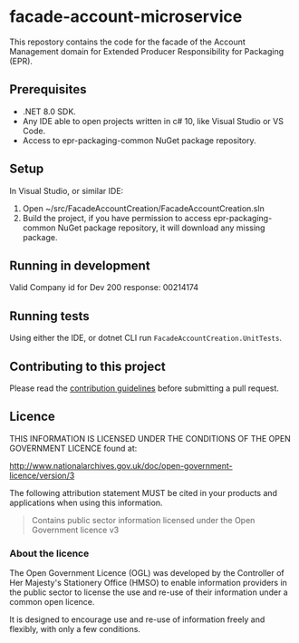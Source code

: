 # facade-account-microservice

This repostory contains the code for the facade of the Account Management domain for Extended Producer Responsibility for Packaging (EPR).

## Prerequisites

* .NET 8.0 SDK.
* Any IDE able to open projects written in c# 10, like Visual Studio or VS Code.
* Access to epr-packaging-common NuGet package repository.

## Setup

In Visual Studio, or similar IDE:

1. Open ~/src/FacadeAccountCreation/FacadeAccountCreation.sln
2. Build the project, if you have permission to access epr-packaging-common NuGet package repository, it will download any missing package.

## Running in development

Valid Company id for Dev 200 response: 00214174

## Running tests

Using either the IDE, or dotnet CLI run `FacadeAccountCreation.UnitTests`.

## Contributing to this project

Please read the [contribution guidelines](/CONTRIBUTING.md) before submitting a pull request.

## Licence

THIS INFORMATION IS LICENSED UNDER THE CONDITIONS OF THE OPEN GOVERNMENT LICENCE found at:

<http://www.nationalarchives.gov.uk/doc/open-government-licence/version/3>

The following attribution statement MUST be cited in your products and applications when using this information.

>Contains public sector information licensed under the Open Government licence v3

### About the licence

The Open Government Licence (OGL) was developed by the Controller of Her Majesty's Stationery Office (HMSO) to enable information providers in the public sector to license the use and re-use of their information under a common open licence.

It is designed to encourage use and re-use of information freely and flexibly, with only a few conditions.
